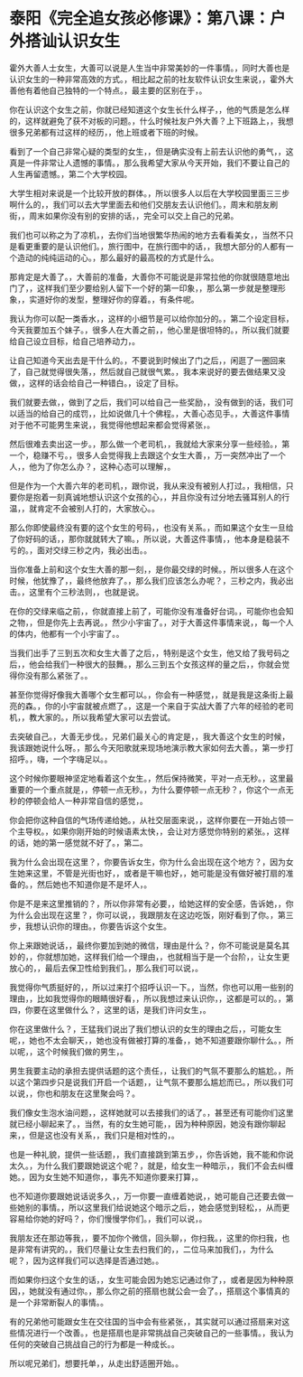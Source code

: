 # 泰阳《完全追女孩必修课》：第八课：户外搭讪认识女生

霍外大善人士女生，大善可以说是人生当中非常美妙的一件事情。，同时大善也是认识女生的一种非常高效的方式。，相比起之前的社友软件认识女生来说，，霍外大善他有着他自己独特的一个特点。，最主要的区别在于，。

你在认识这个女生之前，你就已经知道这个女生长什么样子，，他的气质是怎么样的，这样就避免了获不对板的问题。，什么时候社友户外大善？上下班路上，，我想很多兄弟都有过这样的经历，，他上班或者下班的时候。

看到了一个自己非常心疑的类型的女生，，但是确实没有上前去认识他的勇气，，这真是一件非常让人遗憾的事情。，那么我希望大家从今天开始，我们不要让自己的人生再留遗憾。，第二个大学校园。

大学生相对来说是一个比较开放的群体。，所以很多人以后在大学校园里面三三步啊什么的，，我们可以去大学里面去和他们交朋友去认识他们。，周末和朋友刷街，，周末如果你没有别的安排的话，，完全可以交上自己的兄弟。

我们也可以称之为了凉机，，去你们当地很繁华热闹的地方去看看美女，，当然不只是看更重要的是认识他们。，旅行图中，在旅行图中的话，，我想大部分的人都有一个造动的纯纯运动的心。，那么最好的最高校的方式是什么。

那肯定是大善了。，大善前的准备，大善你不可能说是非常拉他的你就很随意地出门了，，这样我们至少要给别人留下一个好的第一印象，，那么第一步就是整理形象，，实道好你的发型，整理好你的穿着。，有条件呢。

我认为你可以配一类香水，，这样的小细节是可以给你加分的。，第二个设定目标，今天我要加五个妹子。，很多人在大善之前，，他心里是很坦特的。，所以我们就要给自己设立目标，给自己培养动力，。

让自己知道今天出去是干什么的。，不要说到时候出了门之后，，闲逛了一圈回来了，自己就觉得很失落，，然后就自己就很气累。，我本来说好的要去做结果又没做，，这样的话会给自己一种错白。，设定了目标。

我们就要去做，，做到了之后，我们可以给自己一些奖励，，没有做到的话，我们可以适当的给自己的成罚，，比如说做几十个佛程。，大善心态见手。，大善这件事情对于他不可能男生来说，，我觉得他想起来都会觉得紧张，。

然后很难去卖出这一步。，那么做一个老司机，，我就给大家来分享一些经验。，第一个，稳赚不亏。，很多人会觉得我上去跟这个女生大善，，万一突然冲出了一个人，，他为了你怎么办？，这种心态可以理解，。

但是作为一个大善六年的老司机，，跟你说，我从来没有被别人打过。，我相信，只要你是抱着一刻真诚地想认识这个女孩的心，，并且你没有过分地去骚耳别人的行温，，就肯定不会被别人打的，大家放心。。

那么你即使最终没有要的这个女生的号码，，也没有关系。，而如果这个女生一旦给了你好码的话，，那你就就转大了嘛。，所以说，大善这件事情，，他本身是稳装不亏的。，面对交绿三秒之内，我必出击。。

当你准备上前和这个女生大善的那一刻，，是你最交绿的时候。，所以很多人在这个时候，他犹豫了，，最终他放弃了。，那么我们应该怎么办呢？，三秒之内，我必出击。，这里有个三秒法则，，也就是说。

在你的交绿来临之前，，你就直接上前了，可能你没有准备好台词。，可能你也会知之物，，但是你先上去再说。，然少小宇宙了。，对于大善这件事情来说，，每一个人的体内，他都有一个小宇宙了。。

当我们出手了三到五次和女生大善了之后，，特别是这个女生，他又给了我号码之后，，他会给我们一种很大的鼓舞。，那么三到五个女孩这样的量之后，，你就会觉得你没有那么紧张了。。

甚至你觉得好像我大善哪个女生都可以。，你会有一种感觉，，就是我是这条街上最亮的森。，你的小宇宙就被点燃了。，这是一个来自于实战大善了六年的经验的老司机，，教大家的。，所以我希望大家可以去尝试。

去突破自己。，大善无步伐。，兄弟们最关心的肯定是，，我大善这个女生的时候，我该跟她说什么呀。，那么今天阳歌就来现场地演示教大家如何去大善。，第一步打招呼。，嗨，一个字嗨足以。。

这个时候你要眼神坚定地看着这个女生。，然后保持微笑，平对一点无秒。，这里最重要的一个重点就是，，停顿一点无秒。，为什么要停顿一点无秒？，你这个一点无秒的停顿会给人一种非常自信的感觉，。

你会把你这种自信的气场传递给她。，从社交层面来说，，这样你要在一开始占领一个主导权。，如果你刚开始的时候语素太快，，会让对方感觉你特别的紧张。，这样的话，她的第一感觉就不好了。，第二。

我为什么会出现在这里？，你要告诉女生，你为什么会出现在这个地方？，因为女生她来这里，不管是光街也好，，或者是干嘛也好，，她可能是没有做好被打扇的准备的。，然后她也不知道你是不是坏人，。

你是不是来这里推销的？，所以你非常有必要，，给她这样的安全感，告诉她，，你为什么会出现在这里？，你可以说，，我跟朋友在这边吃饭，刚好看到了你。，第三步，我想认识你的理由。，你要告诉这个女生。

你上来跟她说话，，最终你要加到她的微信，理由是什么？，你不可能说是莫名其妙的，，你就想加她，这样我们给一个理由，，也就相当于是一个台阶，，让女生更放心的，，最后去保卫性给到我们。，那么我们可以说，。

我觉得你气质挺好的，，所以过来打个招呼认识一下。，当然，你也可以用一些别的理由，，比如我觉得你的眼睛很好看，，所以我想过来认识你，，这都是可以的。，第四，你要在这里做什么？，这里的话，是我们许问女生，。

你在这里做什么？，王猛我们说出了我们想认识的女生的理由之后，，可能女生呢，，她也不太会聊天，，她也没有做被打算的准备，，她不知道要跟你聊什么。，所以呢，，这个时候我们做的男生，。

男生我要主动的承担去提供话题的这个责任，，让我们的气氛不要那么的尴尬。，所以这个第四步只是说我们开启一个话题，，让气氛不要那么尴尬而已。，所以我们可以说，，你也和朋友在这里聚会吗？。

我们像女生泡水油问题，，这样她就可以去接我们的话了。，甚至还有可能你们这里就已经小聊起来了。，当然，有的女生她可能，，因为种种原因，她没有跟你聊起来，，但是这也没有关系，，我们只是相对性的，。

也是一种礼貌，提供一些话题，，我们直接跳到第五步，，你告诉她，我不能和你说太久。，为什么我们要跟她说这个呢？，就是，给女生一种暗示，，我们不会去纠缠她。，因为女生她不知道你，，事先不知道你要来打算，。

也不知道你要跟她说话说多久，，万一你要一直缠着她说，，她可能自己还要去做一些她别的事情。，所以这里我们给说她这个暗示之后，，她会感觉到轻松，，从而更容易给你她的好吗？，你们慢慢学你们。，我们可以说，。

我朋友还在那边等我，，要不加你个微信，回头聊，，你扫我。，这里的你扫我，也是非常有讲究的。，我们尽量让女生去扫我们的，，二位马来加我们，，为什么呢？，因为这样我们可以选择是否通过她。。

而如果你扫这个女生的话，，女生可能会因为她忘记通过你了，，或者是因为种种原因，，她就没有通过你。，那么你之前的搭扇也就公会一会了。，搭扇这个事情真的是一个非常断裂人的事情。。

有的兄弟他可能跟女生在交往国的当中会有些紧张，，其实就可以通过搭扇来对这些情况进行一个改善。，也是搭扇也是非常挑战自己突破自己的一些事情。，我认为任何的突破自己挑战自己的行为都是一种成长。。

所以呢兄弟们，想要托单，，从走出舒适圈开始。。
